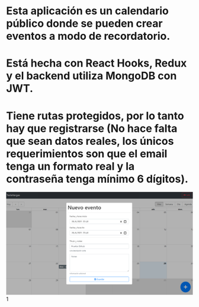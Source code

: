# Esta aplicación es un calendario público donde se pueden crear eventos a modo de recordatorio. 
# Está hecha con React Hooks, Redux y el backend utiliza MongoDB con JWT. 
# Tiene rutas protegidos, por lo tanto hay que registrarse (No hace falta que sean datos reales, los únicos requerimientos son que el email tenga un formato real y la contraseña tenga mínimo 6 dígitos). 
![Calendario](calendario.png)1